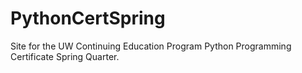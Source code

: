 PythonCertSpring
================

Site for the UW Continuing Education Program Python Programming Certificate Spring Quarter.